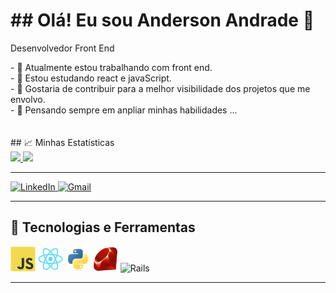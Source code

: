 <div >
  <h1>## Olá! Eu sou Anderson Andrade 👋</h1>
  <p>Desenvolvedor Front End </p>
  - 🔭 Atualmente estou trabalhando com front end.<br>
  - 🌱 Estou estudando react e javaScript.<br>
  - 👯 Gostaria de contribuir para a melhor visibilidade dos projetos que me envolvo.<br>
  - 🤔 Pensando sempre em anpliar minhas habilidades ...<br>
</div>
<br><br>
## 📈 Minhas Estatísticas
<div>
  <a href="https://beacons.ai/rafaballerini">
    <img height="180em" src="https://github-readme-stats.vercel.app/api?username=andrade-nil&show_icons=true&theme=dracula&include_all_commits=true&count_private=true"/>
    <img height="180em" src="https://github-readme-stats.vercel.app/api/top-langs/?username=andrade-nil&layout=compact&langs_count=16&theme=dracula"/>
  </a>
</div>

<hr>

<div >
  <a href="https://www.linkedin.com/in/anderson-andrade-b22678169" target="_blank">
    <img src="https://img.shields.io/badge/LinkedIn-0077B5?style=for-the-badge&logo=linkedin&logoColor=white" alt="LinkedIn">
  </a>
  <a href="mailto:a.luzdesenvolvimentos@gmail.com">
    <img src="https://img.shields.io/badge/Gmail-D14836?style=for-the-badge&logo=gmail&logoColor=white" alt="Gmail">
  </a>
</div>

<hr>

## 🚀 Tecnologias e Ferramentas
<div>
  <img src="https://raw.githubusercontent.com/devicons/devicon/master/icons/javascript/javascript-original.svg" alt="JavaScript" width="40" height="40"/>
  <img src="https://raw.githubusercontent.com/devicons/devicon/master/icons/react/react-original.svg" alt="React" width="40" height="40"/>
  <img src="https://raw.githubusercontent.com/devicons/devicon/master/icons/python/python-original.svg" alt="Python" width="40" height="40"/>
  <img src="https://raw.githubusercontent.com/devicons/devicon/master/icons/ruby/ruby-original.svg" alt="Ruby" width="40" height="40"/>
  <img src="https://raw.githubusercontent.com/devicons/devicon/master/icons/rails/rails-original.svg" alt="Rails" width="40" height="40"/>
</div>

<hr>


<!--
## 💼 Projetos Recentes
- **[Projeto 1](https://github.com/seu-usuario/projeto-1)**: Breve descrição do projeto.
- **[Projeto 2](https://github.com/seu-usuario/projeto-2)**: Breve descrição do projeto.
- **[Mais Projetos](https://github.com/seu-usuario?tab=repositories)**
-->
